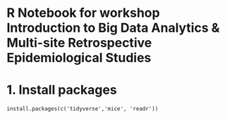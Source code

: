 # R Notebook for workshop Introduction to Big Data Analytics & Multi-site Retrospective Epidemiological Studies

# 1. Install packages
```{r}
install.packages(c('tidyverse','mice', 'readr'))
```

